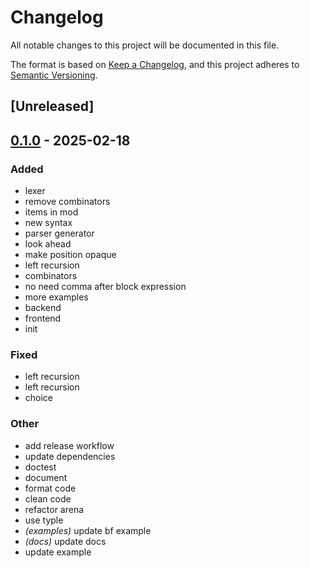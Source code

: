 # Changelog

All notable changes to this project will be documented in this file.

The format is based on [Keep a Changelog](https://keepachangelog.com/en/1.0.0/),
and this project adheres to [Semantic Versioning](https://semver.org/spec/v2.0.0.html).

## [Unreleased]

## [0.1.0](https://github.com/Wybxc/parse-it/releases/tag/parse-it-v0.1.0) - 2025-02-18

### Added

- lexer
- remove combinators
- items in mod
- new syntax
- parser generator
- look ahead
- make position opaque
- left recursion
- combinators
- no need comma after block expression
- more examples
- backend
- frontend
- init

### Fixed

- left recursion
- left recursion
- choice

### Other

- add release workflow
- update dependencies
- doctest
- document
- format code
- clean code
- refactor arena
- use typle
- *(examples)* update bf example
- *(docs)* update docs
- update example
